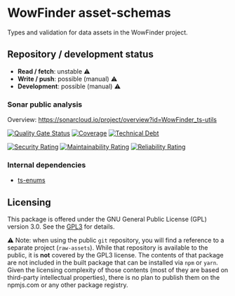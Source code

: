 # WowFinder asset-schemas

Types and validation for data assets in the WowFinder project.

## Repository / development status

-   **Read / fetch**: unstable ⚠️
-   **Write / push**: possible (manual) ⚠️
-   **Development**: possible (manual) ⚠️

### Sonar public analysis

Overview: https://sonarcloud.io/project/overview?id=WowFinder_ts-utils

[![Quality Gate Status](https://sonarcloud.io/api/project_badges/measure?project=WowFinder_ts-utils&metric=alert_status)](https://sonarcloud.io/summary/new_code?id=WowFinder_ts-utils)
[![Coverage](https://sonarcloud.io/api/project_badges/measure?project=WowFinder_ts-utils&metric=coverage)](https://sonarcloud.io/summary/new_code?id=WowFinder_ts-utils)
[![Technical Debt](https://sonarcloud.io/api/project_badges/measure?project=WowFinder_ts-utils&metric=sqale_index)](https://sonarcloud.io/summary/new_code?id=WowFinder_ts-utils)

[![Security Rating](https://sonarcloud.io/api/project_badges/measure?project=WowFinder_ts-utils&metric=security_rating)](https://sonarcloud.io/summary/new_code?id=WowFinder_ts-utils)
[![Maintainability Rating](https://sonarcloud.io/api/project_badges/measure?project=WowFinder_ts-utils&metric=sqale_rating)](https://sonarcloud.io/summary/new_code?id=WowFinder_ts-utils)
[![Reliability Rating](https://sonarcloud.io/api/project_badges/measure?project=WowFinder_ts-utils&metric=reliability_rating)](https://sonarcloud.io/summary/new_code?id=WowFinder_ts-utils)

### Internal dependencies

-   [ts-enums](https://github.com/WowFinder/ts-enums)

## Licensing

This package is offered under the GNU General Public License (GPL) version 3.0. See the [GPL3](./GPL3.txt) for details.

⚠️ Note: when using the public `git` repository, you will find a reference to a separate project (`raw-assets`). While that repository is available to the public, it is **not** covered by the GPL3 license. The contents of that package are not included in the built package that can be installed via `npm` or `yarn`. Given the licensing complexity of those contents (most of they are based on third-party intellectual properties), there is no plan to publish them on the npmjs.com or any other package registry.

